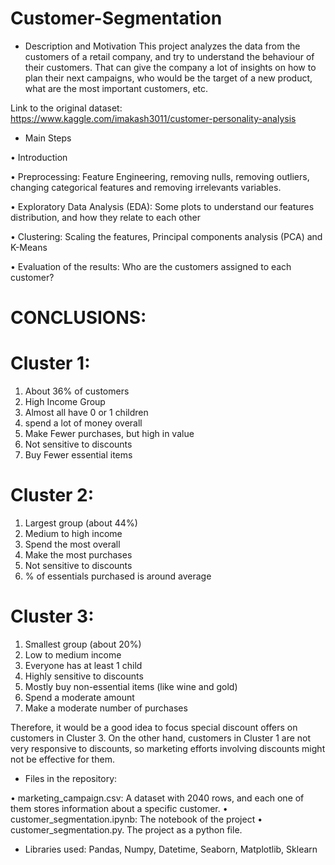 # Customer-Segmentation
- Description and Motivation This project analyzes the data from the customers of a retail company, and try to understand the behaviour of their customers. That can give the company a lot of insights on how to plan their next campaigns, who would be the target of a new product, what are the most important customers, etc.

Link to the original dataset: https://www.kaggle.com/imakash3011/customer-personality-analysis

- Main Steps

• Introduction

• Preprocessing: Feature Engineering, removing nulls, removing outliers, changing categorical features and removing irrelevants variables.

• Exploratory Data Analysis (EDA): Some plots to understand our features distribution, and how they relate to each other

• Clustering: Scaling the features, Principal components analysis (PCA) and K-Means

• Evaluation of the results: Who are the customers assigned to each customer?

# CONCLUSIONS:

# Cluster 1:
1. About 36% of customers
2. High Income Group
3. Almost all have 0 or 1 children
4. spend a lot of money overall
5. Make Fewer purchases, but high in value
6. Not sensitive to discounts
7. Buy Fewer essential items
   
# Cluster 2:

1. Largest group (about 44%)
2. Medium to high income
3. Spend the most overall
4. Make the most purchases
5. Not sensitive to discounts
6. % of essentials purchased is around average
   
# Cluster 3:

1. Smallest group (about 20%)
2. Low to medium income
3. Everyone has at least 1 child
4. Highly sensitive to discounts
5. Mostly buy non-essential items (like wine and gold)
6. Spend a moderate amount
7. Make a moderate number of purchases
   
Therefore, it would be a good idea to focus special discount offers on customers in Cluster 3. On the other hand, customers in Cluster 1 are not very responsive to discounts, so marketing efforts involving discounts might not be effective for them.











- Files in the repository:

• marketing_campaign.csv: A dataset with 2040 rows, and each one of them stores information about a specific customer. • customer_segmentation.ipynb: The notebook of the project • customer_segmentation.py. The project as a python file.

- Libraries used: Pandas, Numpy, Datetime, Seaborn, Matplotlib, Sklearn
